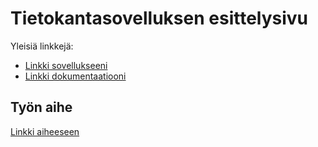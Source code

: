 # Tietokantasovelluksen esittelysivu

Yleisiä linkkejä:

* [Linkki sovellukseeni](http://markolai.users.cs.helsinki.fi/tsoha/muistilista.html)
* [Linkki dokumentaatiooni](https://github.com/markolaine/Tsoha-Bootstrap/blob/master/doc/dokumentaatio.pdf)

## Työn aihe

[Linkki aiheeseen](http://advancedkittenry.github.io/suunnittelu_ja_tyoymparisto/aiheet/Muistilista.html) 
